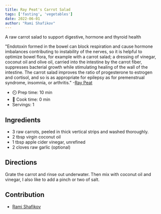 ```yaml
---
title: Ray Peat's Carrot Salad
tags: ['fasting', 'vegetables']
date: 2022-06-01
author: "Rami Shafikov"
---
```


A raw carrot salad to support digestive, hormone and thyroid health

"Endotoxin formed in the bowel can block respiration and cause hormone imbalances contributing to instability of the
nerves, so it is helpful to optimize bowel flora, for example with a carrot salad; a dressing of vinegar, coconut oil
and olive oil, carried into the intestine by the carrot fiber, suppresses bacterial growth while stimulating healing of
the wall of the intestine. The carrot salad improves the ratio of progesterone to estrogen and cortisol, and so is as
appropriate for epilepsy as for premenstrual syndrome, insomnia, or arthritis."
-[Ray Peat](https://raypeat.com)

- ⏲️ Prep time: 10 min
- 🍳 Cook time: 0 min
- Servings: 1

## Ingredients

- 3 raw carrots, peeled in thick vertical strips and washed thoroughly.
- 2 tbsp virgin coconut oil
- 1 tbsp apple cider vinegar, unrefined
- 2 cloves raw garlic (optional)

## Directions

Grate the carrot and rinse out underwater. Then mix with coconut oil and vinegar, I also like to add a pinch or two of
salt.

## Contribution

- [Rami Shafikov](https://shafikov.ca)
